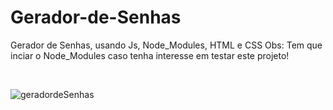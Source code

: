 # Gerador-de-Senhas
Gerador de Senhas, usando Js, Node_Modules, HTML e CSS
Obs: Tem que inciar o Node_Modules caso tenha interesse em testar este projeto!

<br>

![geradordeSenhas](https://user-images.githubusercontent.com/102826415/170054048-a07bdb1b-6bb1-4b54-9e58-592f513f2441.PNG)
